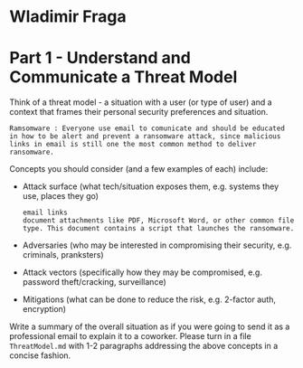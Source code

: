 # Wladimir Fraga


# Part 1 - Understand and Communicate a Threat Model

Think of a threat model - a situation with a user (or type of user) and a
context that frames their personal security preferences and situation. 

    Ramsomware : Everyone use email to comunicate and should be educated in how to be alert and prevent a ransomware attack, since malicious links in email is still one the most common method to deliver ransomware.

Concepts
you should consider (and a few examples of each) include:

- Attack surface (what tech/situation exposes them, e.g. systems they use, places they go)

      email links
      document attachments like PDF, Microsoft Word, or other common file type. This document contains a script that launches the ransomware.

- Adversaries (who may be interested in compromising their security, e.g. criminals, pranksters)
- Attack vectors (specifically how they may be compromised, e.g. password theft/cracking, surveillance)
- Mitigations (what can be done to reduce the risk, e.g. 2-factor auth, encryption)

Write a summary of the overall situation as if you were going to send it as a
professional email to explain it to a coworker. Please turn in a file
`ThreatModel.md` with 1-2 paragraphs addressing the above concepts in a concise
fashion.